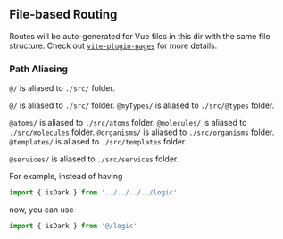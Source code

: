 ## File-based Routing

Routes will be auto-generated for Vue files in this dir with the same file structure.
Check out [`vite-plugin-pages`](https://github.com/hannoeru/vite-plugin-pages) for more details.

### Path Aliasing

`@/` is aliased to `./src/` folder.


`@/` is aliased to `./src/` folder.
`@myTypes/` is aliased to `./src/@types` folder.

`@atoms/` is aliased to `./src/atoms` folder.
`@molecules/` is aliased to `./src/molecules` folder.
`@organisms/` is aliased to `./src/organisms` folder.
`@templates/` is aliased to `./src/templates` folder.

`@services/` is aliased to `./src/services` folder.

For example, instead of having

```ts
import { isDark } from '../../../../logic'
```

now, you can use

```ts
import { isDark } from '@/logic'
```
